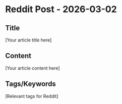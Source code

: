 # Reddit Post - 2026-03-02

## Title
[Your article title here]

## Content
[Your article content here]

## Tags/Keywords
[Relevant tags for Reddit]
